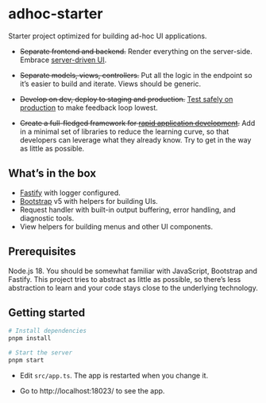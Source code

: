 # adhoc-starter

Starter project optimized for building ad-hoc UI applications.

- ~~Separate frontend and backend.~~ Render everything on the server-side. Embrace [server-driven UI](https://www.thoughtworks.com/en-th/radar/techniques/server-driven-ui).

- ~~Separate models, views, controllers.~~ Put all the logic in the endpoint so it’s easier to build and iterate. Views should be generic.

- ~~Develop on dev, deploy to staging and production.~~ [Test safely on production](https://notes.dt.in.th/TestingInProduction) to make feedback loop lowest.

- ~~Create a full-fledged framework for [rapid application development](https://en.wikipedia.org/wiki/Rapid_application_development).~~ Add in a minimal set of libraries to reduce the learning curve, so that developers can leverage what they already know. Try to get in the way as little as possible.

## What’s in the box

- [Fastify](https://www.fastify.io/) with logger configured.
- [Bootstrap](https://getbootstrap.com/) v5 with helpers for building UIs.
- Request handler with built-in output buffering, error handling, and diagnostic tools.
- View helpers for building menus and other UI components.

## Prerequisites

Node.js 18. You should be somewhat familiar with JavaScript, Bootstrap and Fastify. This project tries to abstract as little as possible, so there’s less abstraction to learn and your code stays close to the underlying technology.

## Getting started

```bash
# Install dependencies
pnpm install

# Start the server
pnpm start
```

- Edit `src/app.ts`. The app is restarted when you change it.

- Go to http://localhost:18023/ to see the app.
